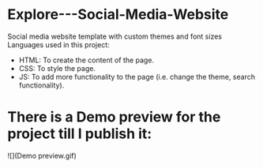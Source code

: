 # Explore---Social-Media-Website
Social media website template with custom themes and font sizes  
Languages used in this project: 
  - HTML: To create the content of the page.
  - CSS: To style the page.
  - JS: To add more functionality to the page (i.e. change the theme, search functionality).

# There is a Demo preview for the project till I publish it:
![](Demo preview.gif)
